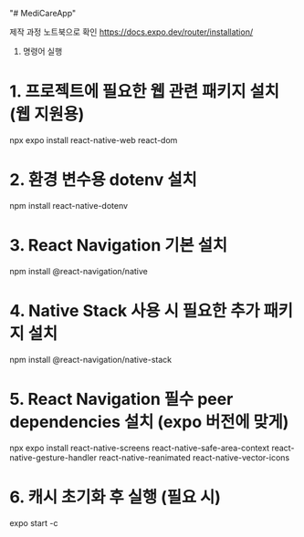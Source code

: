 "# MediCareApp" 


제작 과정 노트북으로 확인
https://docs.expo.dev/router/installation/

1. 명령어 실행
# 1. 프로젝트에 필요한 웹 관련 패키지 설치 (웹 지원용)
npx expo install react-native-web react-dom

# 2. 환경 변수용 dotenv 설치
npm install react-native-dotenv

# 3. React Navigation 기본 설치
npm install @react-navigation/native

# 4. Native Stack 사용 시 필요한 추가 패키지 설치
npm install @react-navigation/native-stack

# 5. React Navigation 필수 peer dependencies 설치 (expo 버전에 맞게)
npx expo install react-native-screens react-native-safe-area-context react-native-gesture-handler react-native-reanimated react-native-vector-icons

# 6. 캐시 초기화 후 실행 (필요 시)
expo start -c
